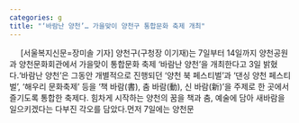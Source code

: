```yaml
---
categories: g
title: "‘바람난 양천’… 가을맞이 양천구 통합문화 축제 개최"
---
```

&nbsp;&nbsp;&nbsp;&nbsp; [서울복지신문=장미솔 기자] 양천구(구청장 이기재)는 7일부터 14일까지 양천공원과 양천문화회관에서 가을맞이 통합문화 축제 ‘바람난 양천’을 개최한다고 3일 밝혔다.‘바람난 양천’은 그동안 개별적으로 진행되던 ‘양천 북 페스티벌’과 ‘댄싱 양천 페스티벌’, ‘해우리 문화축제’ 등을 ‘책 바람(書), 춤 바람(動), 신 바람(新)’을 주제로 한 곳에서 즐기도록 통합한 축제다. 힘차게 시작하는 양천의 꿈을 책과 춤, 예술에 담아 새바람을 일으키겠다는 다부진 각오를 담았다.먼저 7일에는 양천문